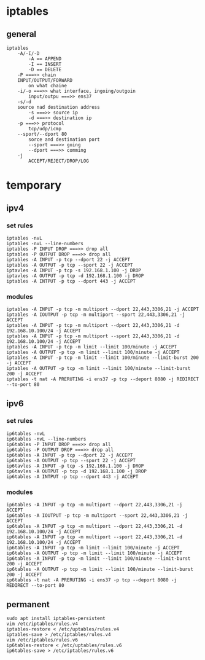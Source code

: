 # iptables

## general

    iptables
        -A/-I/-D
            -A == APPEND
            -I == INSERT
            -D == DELETE
        -P ===>> chain
        INPUT/OUTPUT/FORWARD
            on what chaine
        -i/-o ===>> what interface, ingoing/outgoin
            input/outpu ===>> ens37
        -s/-d
        source nad destination address
            -s ===>> source ip
            -d ===>> destination ip
        -p ===>> protocol
            tcp/udp/icmp
        --sport/--dport 80
            sorce and destination port
            --sport ===>> going
            --dport ===>> comming
        -j
            ACCEPT/REJECT/DROP/LOG

# temporary

## ipv4
### set rules

    iptables -nvL
    iptables -nvL --line-numbers
    iptables -P INPUT DROP ===>> drop all
    iptables -P OUTPUT DROP ===>> drop all
    iptables -A INPUT -p tcp --dport 22 -j ACCEPT
    iptables -A OUTPUT -p tcp --sport 22 -j ACCEPT
    iptavles -A INPUT -p tcp -s 192.168.1.100 -j DROP
    iptavles -A OUTPUT -p tcp -d 192.168.1.100 -j DROP
    iptables -A INTPUT -p tcp --dport 443 -j ACCEPT

### modules

    iptables -A INPUT -p tcp -m multiport --dport 22,443,3306,21 -j ACCEPT
    iptables -A IOUTPUT -p tcp -m multiport --sport 22,443,3306,21 -j ACCEPT
    iptables -A INPUT -p tcp -m multiport --dport 22,443,3306,21 -d 192.168.10.100/24 -j ACCEPT
    iptables -A INPUT -p tcp -m multiport --sport 22,443,3306,21 -d 192.168.10.100/24 -j ACCEPT
    iptables -A INPUT -p tcp -m limit --limit 100/minute -j ACCEPT
    iptables -A OUTPUT -p tcp -m limit --limit 100/minute -j ACCEPT
    iptables -A INPUT -p tcp -m limit --limit 100/minute --limit-burst 200 -j ACCEPT
    iptables -A OUTPUT -p tcp -m limit --limit 100/minute --limit-burst 200 -j ACCEPT
    iptables -t nat -A PRERUTING -i ens37 -p tcp --deport 8080 -j REDIRECT --to-port 80

## ipv6
### set rules

    ip6tables -nvL
    ip6tables -nvL --line-numbers
    ip6tables -P INPUT DROP ===>> drop all
    ip6tables -P OUTPUT DROP ===>> drop all
    ip6tables -A INPUT -p tcp --dport 22 -j ACCEPT
    ip6tables -A OUTPUT -p tcp --sport 22 -j ACCEPT
    ip6tavles -A INPUT -p tcp -s 192.168.1.100 -j DROP
    ip6tavles -A OUTPUT -p tcp -d 192.168.1.100 -j DROP
    ip6tables -A INTPUT -p tcp --dport 443 -j ACCEPT

### modules

    ip6tables -A INPUT -p tcp -m multiport --dport 22,443,3306,21 -j ACCEPT
    ip6tables -A IOUTPUT -p tcp -m multiport --sport 22,443,3306,21 -j ACCEPT
    ip6tables -A INPUT -p tcp -m multiport --dport 22,443,3306,21 -d 192.168.10.100/24 -j ACCEPT
    ip6tables -A INPUT -p tcp -m multiport --sport 22,443,3306,21 -d 192.168.10.100/24 -j ACCEPT
    ip6tables -A INPUT -p tcp -m limit --limit 100/minute -j ACCEPT
    ip6tables -A OUTPUT -p tcp -m limit --limit 100/minute -j ACCEPT
    ip6tables -A INPUT -p tcp -m limit --limit 100/minute --limit-burst 200 -j ACCEPT
    ip6tables -A OUTPUT -p tcp -m limit --limit 100/minute --limit-burst 200 -j ACCEPT
    ip6tables -t nat -A PRERUTING -i ens37 -p tcp --deport 8080 -j REDIRECT --to-port 80


## permanent
 
    sudo apt install iptables-persistent
    vim /etc/iptables/rules.v4
    iptables-restore < /etc/uptables/rules.v4
    iptables-save > /etc/iptables/rules.v4
    vim /etc/iptables/rules.v6
    ip6tables-restore < /etc/uptables/rules.v6
    ip6tables-save > /etc/iptables/rules.v6

